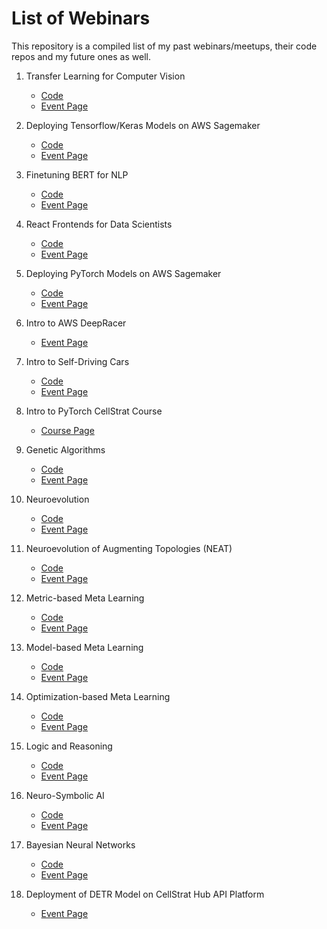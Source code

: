 # List of Webinars

This repository is a compiled list of my past webinars/meetups, their code repos and my future ones as well.

1. Transfer Learning for Computer Vision
    - [Code](https://github.com/theneuralbeing/transfer-learning-webinar)
    - [Event Page](https://www.meetup.com/Disrupt-4-0/events/267081759/)


2. Deploying Tensorflow/Keras Models on AWS Sagemaker
   - [Code](https://github.com/theneuralbeing/aws-deployment-webinar)
   - [Event Page](https://www.meetup.com/Disrupt-4-0/events/267529596/)


3. Finetuning BERT for NLP
   - [Code](https://github.com/theneuralbeing/bert-finetuning-webinar)
   - [Event Page](https://www.meetup.com/Disrupt-4-0/events/267508554/)


4. React Frontends for Data Scientists
   - [Code](https://github.com/theneuralbeing/bert-web-app)
   - [Event Page](https://www.meetup.com/Disrupt-4-0/events/267508707/)


5. Deploying PyTorch Models on AWS Sagemaker
   - [Code](https://github.com/theneuralbeing/bert-deployment-aws)
   - [Event Page](https://www.meetup.com/Disrupt-4-0/events/267509134/)


6. Intro to AWS DeepRacer
   - [Event Page](https://www.meetup.com/Disrupt-4-0/events/269269788/)


7. Intro to Self-Driving Cars
   - [Code](https://github.com/theneuralbeing/behavioral-cloning)
   - [Event Page](https://www.meetup.com/Disrupt-4-0/events/269057912/)


8. Intro to PyTorch CellStrat Course
   - [Course Page](https://www.meraevents.com/event/introduction-to-pytorch-certification-program-by-cellstrat)


9. Genetic Algorithms
   - [Code](https://github.com/theneuralbeing/simple_genetic_algorithm)
   - [Event Page](https://www.meetup.com/Disrupt-4-0/events/271033356/)


10. Neuroevolution
    - [Code](https://github.com/theneuralbeing/neuroevolution)
    - [Event Page](https://www.meetup.com/Disrupt-4-0/events/zfsxrrybcjbbc/)


11. Neuroevolution of Augmenting Topologies (NEAT)
    - [Code](https://github.com/theneuralbeing/neat)
    - [Event Page](https://www.meetup.com/Disrupt-4-0/events/271212059/)
    
12. Metric-based Meta Learning
    - [Code](https://github.com/theneuralbeing/prototypical_networks)
    - [Event Page](https://www.meetup.com/Disrupt-4-0/events/271470964/)

13. Model-based Meta Learning
    - [Code](https://github.com/theneuralbeing/ntm)
    - [Event Page](https://www.meetup.com/Disrupt-4-0/events/271778989/)
    
14. Optimization-based Meta Learning
    - [Code](https://github.com/nerdimite/maml)
    - [Event Page](https://www.meetup.com/Disrupt-4-0/events/271778940/)
    
15. Logic and Reasoning
    - [Code](https://github.com/nerdimite/relation-network)
    - [Event Page](https://www.meetup.com/Disrupt-4-0/events/272145936/)
    
16. Neuro-Symbolic AI
    - [Code](https://github.com/nerdimite/neuro-symbolic-ai-soc)
    - [Event Page](https://www.meetup.com/Disrupt-4-0/events/272332899/)
    
17. Bayesian Neural Networks
    - [Code](https://github.com/nerdimite/simple-bayesian-neural-net)
    - [Event Page](https://www.meetup.com/Disrupt-4-0/events/273685396/)

18. Deployment of DETR Model on CellStrat Hub API Platform
    - [Event Page](https://www.meetup.com/Disrupt-4-0/events/280514370/)
